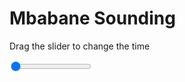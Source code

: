 <h1>Mbabane Sounding</h1>
<p>Drag the slider to change the time</p>

<div class="slidecontainer">
<input oninput='setImage(this)' class="slider" type="range" min="0" max="7" value="0" step="1" />
<img id='img'/>
</div>

<script>
var img = document.getElementById('img');
var img_array = ['/assets/images/skwt/skd_mbabane_wrfout_d01_2020-06-20_12:00:00.png',
'/assets/images/skwt/skd_mbabane_wrfout_d01_2020-06-20_18:00:00.png',
'/assets/images/skwt/skd_mbabane_wrfout_d01_2020-06-21_00:00:00.png',
'/assets/images/skwt/skd_mbabane_wrfout_d01_2020-06-21_06:00:00.png',
'/assets/images/skwt/skd_mbabane_wrfout_d01_2020-06-21_12:00:00.png',
'/assets/images/skwt/skd_mbabane_wrfout_d01_2020-06-21_18:00:00.png',
'/assets/images/skwt/skd_mbabane_wrfout_d01_2020-06-22_00:00:00.png',];
function setImage(obj)
{
        var value = obj.value;
        img.src = img_array[value];

}
</script>

